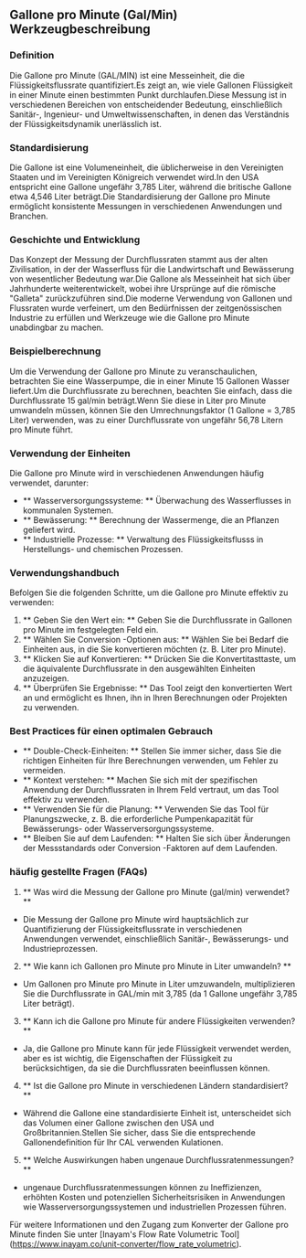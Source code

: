 ## Gallone pro Minute (Gal/Min) Werkzeugbeschreibung

### Definition
Die Gallone pro Minute (GAL/MIN) ist eine Messeinheit, die die Flüssigkeitsflussrate quantifiziert.Es zeigt an, wie viele Gallonen Flüssigkeit in einer Minute einen bestimmten Punkt durchlaufen.Diese Messung ist in verschiedenen Bereichen von entscheidender Bedeutung, einschließlich Sanitär-, Ingenieur- und Umweltwissenschaften, in denen das Verständnis der Flüssigkeitsdynamik unerlässlich ist.

### Standardisierung
Die Gallone ist eine Volumeneinheit, die üblicherweise in den Vereinigten Staaten und im Vereinigten Königreich verwendet wird.In den USA entspricht eine Gallone ungefähr 3,785 Liter, während die britische Gallone etwa 4,546 Liter beträgt.Die Standardisierung der Gallone pro Minute ermöglicht konsistente Messungen in verschiedenen Anwendungen und Branchen.

### Geschichte und Entwicklung
Das Konzept der Messung der Durchflussraten stammt aus der alten Zivilisation, in der der Wasserfluss für die Landwirtschaft und Bewässerung von wesentlicher Bedeutung war.Die Gallone als Messeinheit hat sich über Jahrhunderte weiterentwickelt, wobei ihre Ursprünge auf die römische "Galleta" zurückzuführen sind.Die moderne Verwendung von Gallonen und Flussraten wurde verfeinert, um den Bedürfnissen der zeitgenössischen Industrie zu erfüllen und Werkzeuge wie die Gallone pro Minute unabdingbar zu machen.

### Beispielberechnung
Um die Verwendung der Gallone pro Minute zu veranschaulichen, betrachten Sie eine Wasserpumpe, die in einer Minute 15 Gallonen Wasser liefert.Um die Durchflussrate zu berechnen, beachten Sie einfach, dass die Durchflussrate 15 gal/min beträgt.Wenn Sie diese in Liter pro Minute umwandeln müssen, können Sie den Umrechnungsfaktor (1 Gallone = 3,785 Liter) verwenden, was zu einer Durchflussrate von ungefähr 56,78 Litern pro Minute führt.

### Verwendung der Einheiten
Die Gallone pro Minute wird in verschiedenen Anwendungen häufig verwendet, darunter:
- ** Wasserversorgungssysteme: ** Überwachung des Wasserflusses in kommunalen Systemen.
- ** Bewässerung: ** Berechnung der Wassermenge, die an Pflanzen geliefert wird.
- ** Industrielle Prozesse: ** Verwaltung des Flüssigkeitsflusss in Herstellungs- und chemischen Prozessen.

### Verwendungshandbuch
Befolgen Sie die folgenden Schritte, um die Gallone pro Minute effektiv zu verwenden:
1. ** Geben Sie den Wert ein: ** Geben Sie die Durchflussrate in Gallonen pro Minute im festgelegten Feld ein.
2. ** Wählen Sie Conversion -Optionen aus: ** Wählen Sie bei Bedarf die Einheiten aus, in die Sie konvertieren möchten (z. B. Liter pro Minute).
3. ** Klicken Sie auf Konvertieren: ** Drücken Sie die Konvertitasttaste, um die äquivalente Durchflussrate in den ausgewählten Einheiten anzuzeigen.
4. ** Überprüfen Sie Ergebnisse: ** Das Tool zeigt den konvertierten Wert an und ermöglicht es Ihnen, ihn in Ihren Berechnungen oder Projekten zu verwenden.

### Best Practices für einen optimalen Gebrauch
- ** Double-Check-Einheiten: ** Stellen Sie immer sicher, dass Sie die richtigen Einheiten für Ihre Berechnungen verwenden, um Fehler zu vermeiden.
- ** Kontext verstehen: ** Machen Sie sich mit der spezifischen Anwendung der Durchflussraten in Ihrem Feld vertraut, um das Tool effektiv zu verwenden.
- ** Verwenden Sie für die Planung: ** Verwenden Sie das Tool für Planungszwecke, z. B. die erforderliche Pumpenkapazität für Bewässerungs- oder Wasserversorgungssysteme.
- ** Bleiben Sie auf dem Laufenden: ** Halten Sie sich über Änderungen der Messstandards oder Conversion -Faktoren auf dem Laufenden.

### häufig gestellte Fragen (FAQs)

1. ** Was wird die Messung der Gallone pro Minute (gal/min) verwendet? **
- Die Messung der Gallone pro Minute wird hauptsächlich zur Quantifizierung der Flüssigkeitsflussrate in verschiedenen Anwendungen verwendet, einschließlich Sanitär-, Bewässerungs- und Industrieprozessen.

2. ** Wie kann ich Gallonen pro Minute pro Minute in Liter umwandeln? **
- Um Gallonen pro Minute pro Minute in Liter umzuwandeln, multiplizieren Sie die Durchflussrate in GAL/min mit 3,785 (da 1 Gallone ungefähr 3,785 Liter beträgt).

3. ** Kann ich die Gallone pro Minute für andere Flüssigkeiten verwenden? **
- Ja, die Gallone pro Minute kann für jede Flüssigkeit verwendet werden, aber es ist wichtig, die Eigenschaften der Flüssigkeit zu berücksichtigen, da sie die Durchflussraten beeinflussen können.

4. ** Ist die Gallone pro Minute in verschiedenen Ländern standardisiert? **
- Während die Gallone eine standardisierte Einheit ist, unterscheidet sich das Volumen einer Gallone zwischen den USA und Großbritannien.Stellen Sie sicher, dass Sie die entsprechende Gallonendefinition für Ihr CAL verwenden Kulationen.

5. ** Welche Auswirkungen haben ungenaue Durchflussratenmessungen? **
- ungenaue Durchflussratenmessungen können zu Ineffizienzen, erhöhten Kosten und potenziellen Sicherheitsrisiken in Anwendungen wie Wasserversorgungssystemen und industriellen Prozessen führen.

Für weitere Informationen und den Zugang zum Konverter der Gallone pro Minute finden Sie unter [Inayam's Flow Rate Volumetric Tool] (https://www.inayam.co/unit-converter/flow_rate_volumetric).